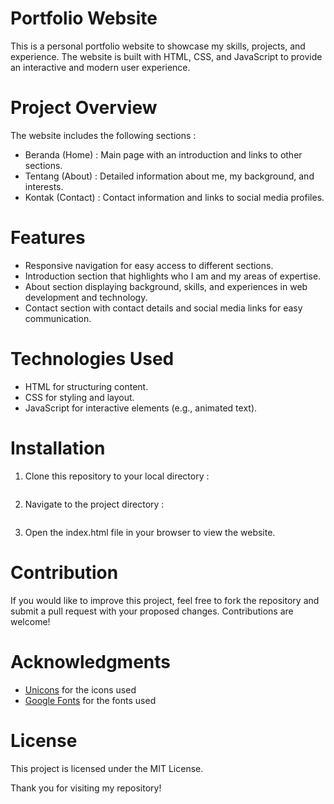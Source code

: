 # Portfolio Website

This is a personal portfolio website to showcase my skills, projects, and experience. The website is built with HTML, CSS, and JavaScript to provide an interactive and modern user experience.

# Project Overview
The website includes the following sections :
- Beranda (Home) : Main page with an introduction and links to other sections.
- Tentang (About) : Detailed information about me, my background, and interests.
- Kontak (Contact) : Contact information and links to social media profiles.

# Features
- Responsive navigation for easy access to different sections.
- Introduction section that highlights who I am and my areas of expertise.
- About section displaying background, skills, and experiences in web development and technology.
- Contact section with contact details and social media links for easy communication.

# Technologies Used
- HTML for structuring content.
- CSS for styling and layout.
- JavaScript for interactive elements (e.g., animated text).

# Installation
1. Clone this repository to your local directory :
    ```git clone https://github.com/username/personal-portfolio-website.git
    ```
2. Navigate to the project directory :
     ```cd personal-portfolio-website
     ```
3. Open the index.html file in your browser to view the website.

# Contribution
If you would like to improve this project, feel free to fork the repository and submit a pull request with your proposed changes. Contributions are welcome!

# Acknowledgments
- [Unicons](https://iconscout.com/unicons?gad_source=1&gclid=Cj0KCQjwm5e5BhCWARIsANwm06jSTPVPrywdKGcw1bBEWKriRLIglLNxvHKMICtFM7EgDdLct2f3-wUaAoyTEALw_wcB) for the icons used
- [Google Fonts](https://fonts.google.com/) for the fonts used

# License
This project is licensed under the MIT License.

Thank you for visiting my repository!
